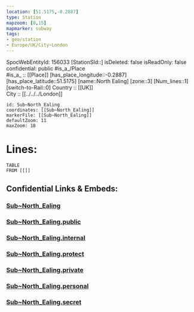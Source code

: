 ```yaml
---
location: [51.5175,-0.2887] 
type: Station 
mapzoom: [8,15] 
mapmarker: subway 
tags:
- geo/station
- Europe/UK/City~London
---
```

SpocWebEntityId: 156033
[StationSId::] 
isDeleted: false
isReadOnly: false
confidential: public
#is_a_/Place  
#is_a_ :: [[Place]] 
[has_place_longitude::-0.2887] 
[has_place_latitude::51.5175] 
[name::North Ealing] 
[zone::3] 
[Num_lines::1] 
[switch-to-Rail::0] 
Country :: [[UK]]  
City :: [[../../../London]]  


```leaflet
id: Sub~North_Ealing
coordinates: [[Sub~North_Ealing]] 
markerFile: [[Sub~North_Ealing]] 
defaultZoom: 11 
maxZoom: 18
```


# Lines: 
```dataview
TABLE 
FROM [[]] 
```


## Confidential Links & Embeds: 

### [Sub~North_Ealing](/_Standards/Earth/Continent/Europe/Europe~North/UK/England/Regions~England/London,Greater/cities~GreaterLondon/Underground/Station/Sub~North_Ealing.md) 

### [Sub~North_Ealing.public](/_public/Earth/Continent/Europe/Europe~North/UK/England/Regions~England/London,Greater/cities~GreaterLondon/Underground/Station/Sub~North_Ealing.public.md) 

### [Sub~North_Ealing.internal](/_internal/Earth/Continent/Europe/Europe~North/UK/England/Regions~England/London,Greater/cities~GreaterLondon/Underground/Station/Sub~North_Ealing.internal.md) 

### [Sub~North_Ealing.protect](/_protect/Earth/Continent/Europe/Europe~North/UK/England/Regions~England/London,Greater/cities~GreaterLondon/Underground/Station/Sub~North_Ealing.protect.md) 

### [Sub~North_Ealing.private](/_private/Earth/Continent/Europe/Europe~North/UK/England/Regions~England/London,Greater/cities~GreaterLondon/Underground/Station/Sub~North_Ealing.private.md) 

### [Sub~North_Ealing.personal](/_personal/Earth/Continent/Europe/Europe~North/UK/England/Regions~England/London,Greater/cities~GreaterLondon/Underground/Station/Sub~North_Ealing.personal.md) 

### [Sub~North_Ealing.secret](/_secret/Earth/Continent/Europe/Europe~North/UK/England/Regions~England/London,Greater/cities~GreaterLondon/Underground/Station/Sub~North_Ealing.secret.md)

